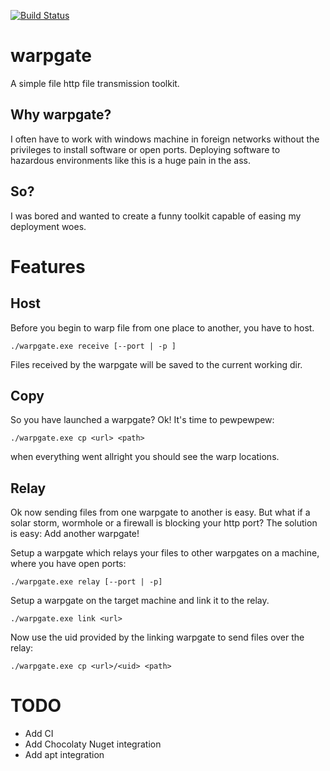 [![Build Status](https://travis-ci.org/pbedat/warpgate.svg?branch=master)](https://travis-ci.org/pbedat/warpgate)

warpgate
========
A simple file http file transmission toolkit.

Why warpgate?
-------------
I often have to work with windows machine in foreign networks without the privileges to install software or open ports.
Deploying software to hazardous environments like this is a huge pain in the ass.

So?
---
I was bored and wanted to create a funny toolkit capable of easing my deployment woes. 

Features
========

Host
----
Before you begin to warp file from one place to another, you have to host.

    ./warpgate.exe receive [--port | -p ]
  
Files received by the warpgate will be saved to the current working dir.
  
Copy
----
So you have launched a warpgate? Ok! It's time to pewpewpew:

    ./warpgate.exe cp <url> <path>
  
when everything went allright you should see the warp locations.

Relay
-----
Ok now sending files from one warpgate to another is easy. But what if a solar storm, wormhole or a firewall is blocking your http port? The solution is easy: Add another warpgate!

Setup a warpgate which relays your files to other warpgates on a machine, where you have open ports:

    ./warpgate.exe relay [--port | -p]
    
Setup a warpgate on the target machine and link it to the relay.

    ./warpgate.exe link <url>
    
Now use the uid provided by the linking warpgate to send files over the relay:

    ./warpgate.exe cp <url>/<uid> <path>

TODO
====

- Add CI
- Add Chocolaty Nuget integration
- Add apt integration
